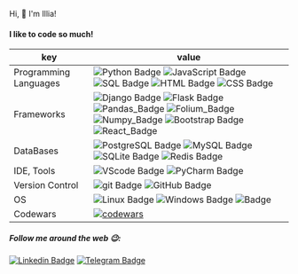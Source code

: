 Hi, 👋 I'm Illia!

#### I like to code so much!

| key                   | value                                                                                                                                                                                                                                                                                                                                                                                                                                                                                                  |
|-----------------------|--------------------------------------------------------------------------------------------------------------------------------------------------------------------------------------------------------------------------------------------------------------------------------------------------------------------------------------------------------------------------------------------------------------------------------------------------------------------------------------------------------|
| Programming Languages | ![Python Badge](https://img.shields.io/badge/-Python-3776AB?style=flat-square&logo=Python&logoColor=white&color=005d74) ![JavaScript Badge]( https://img.shields.io/badge/-JavaScript-005d74?logo=javascript&logoColor=005d74&color=white) ![SQL Badge](https://img.shields.io/badge/-SQL-609540?style=flat-square&logo=elastic%20stack&logoColor=white&color=609540) ![HTML Badge](https://img.shields.io/badge/-HTML-E34F26?style=flat-square&logo=HTML5&logoColor=white&color=005d74) ![CSS Badge](https://img.shields.io/badge/-CSS-1572B6?style=flat-square&logo=CSS3&logoColor=005d74&color=white)                  |
| Frameworks            | ![Django Badge](https://img.shields.io/badge/-Django-092E20?style=flat-square&logo=Django&logoColor=white&color=005d74) ![Flask Badge](https://img.shields.io/badge/-Flask-000000?style=flat-square&logo=Flask&logoColor=white&color=000000)  ![Pandas_Badge](https://img.shields.io/badge/-Pandas-7952B3?style=flat-square&logo=Pandas&logoColor=000&color=fafafa) ![Folium_Badge](https://img.shields.io/badge/-Folium-7952B3?style=flat-square&logo=Folium&logoColor=green&color=gray)   ![Numpy_Badge](https://img.shields.io/badge/-Numpy-7952B3?style=flat-square&logo=Numpy&logoColor=blue&color=fafafa)  ![Bootstrap Badge](https://img.shields.io/badge/-Bootstrap-7952B3?style=flat-square&logo=Bootstrap&logoColor=white&color=7952B3)  ![React_Badge](https://img.shields.io/badge/-React-7952B3?style=flat-square&logo=React&logoColor=blue&color=fafafa)                                                                                                                         |
| DataBases             | ![PostgreSQL Badge](https://img.shields.io/badge/-PostgreSQL-336791?style=flat-square&logo=PostgreSQL&logoColor=white&color=336791) ![MySQL Badge](https://img.shields.io/badge/-MySQL-4479A1?style=flat-square&logo=MySQL&logoColor=white&color=4479A1) ![SQLite Badge](https://img.shields.io/badge/-SQLite-003B57?style=flat-square&logo=SQLite&logoColor=white&color=003B57)  ![Redis Badge](https://img.shields.io/badge/-Redis-DC382D?style=flat-square&logo=Redis&logoColor=white&color=DC382D) |
| IDE, Tools            | ![VScode Badge](https://img.shields.io/badge/-vscode-FF9800?style=flat-square&logo=vscode%20text&logoColor=white&color=blue) ![PyCharm Badge](https://img.shields.io/badge/-PyCharm-000?style=flat-square&logo=PyCharm&logoColor=white&color=000)                                                                                                                                                                                                                                                 |
| Version Control       | ![git Badge](https://img.shields.io/badge/-git-F05032?style=flat-square&logo=git&logoColor=white&color=F05032) ![GitHub Badge](https://img.shields.io/badge/-GitHub-181717?style=flat-square&logo=GitHub&logoColor=white&color=181717)                                                                                                                                                                                                                                                                                                                                                                                                                                                                                                                                                                                       |
| OS                    | ![Linux Badge](https://img.shields.io/badge/-Linux-FCC624?style=flat-square&logo=Linux&logoColor=000&color=FCC624) ![Windows Badge](https://img.shields.io/badge/-Windows-FCC624?style=flat-square&logo=Windows&logoColor=fafafa&color=blue)  ![ Badge](https://img.shields.io/badge/--FCC624?style=flat-square&logo=Ios&logoColor=000&color=fafafa)                                                                                                                                                                                                                                                                                                                                                                                    |
| Codewars              | [![codewars](https://www.codewars.com/users/soovuh/badges/small)](https://www.codewars.com/users/soovuh)                                                                                                                                                                                                                                                                                                                                                                               |


##### Follow me around the web 😉:

[![Linkedin Badge](https://img.shields.io/badge/-LinkedIn-blue?style=flat-square&logo=Linkedin&logoColor=white&link=https://www.linkedin.com/in/illia-klymenko/)](https://www.linkedin.com/in/illia-klymenko/)
[![Telegram Badge](https://img.shields.io/badge/-Telegram-26A5E4?style=flat-square&labelColor=26A5E4&logo=telegram&logoColor=white&link=https://t.me/soovuh)](https://t.me/soovuh)
